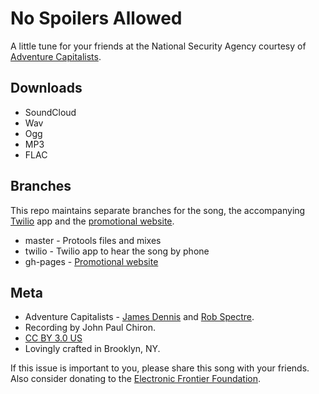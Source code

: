 # No Spoilers Allowed

A little tune for your friends at the National Security Agency courtesy of
[Adventure Capitalists](http://www.adcap.biz).

## Downloads

* SoundCloud
* Wav
* Ogg
* MP3
* FLAC

## Branches

This repo maintains separate branches for the song, the accompanying
[Twilio](http://www.twilio.com) app and the [promotional
website](http://www.nospoilersallowed.com).

* master - Protools files and mixes
* twilio - Twilio app to hear the song by phone
* gh-pages - [Promotional website](http://www.nospoilersallowed.com)

## Meta

* Adventure Capitalists - [James Dennis](http://j2labs.io/) and [Rob
  Spectre](http://www.brooklynhacker.com).
* Recording by John Paul Chiron.
* [CC BY 3.0 US](http://creativecommons.org/licenses/by/3.0/us/)
* Lovingly crafted in Brooklyn, NY.


If this issue is important to you, please share this song with your friends.
Also consider donating to the [Electronic Frontier
Foundation](https://supporters.eff.org/donate).
